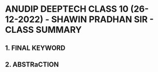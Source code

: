 # ANUDIP DEEPTECH CLASS 10 (26-12-2022) - SHAWIN PRADHAN SIR - CLASS SUMMARY

## 1. FINAL KEYWORD

## 2. ABSTRaCTION